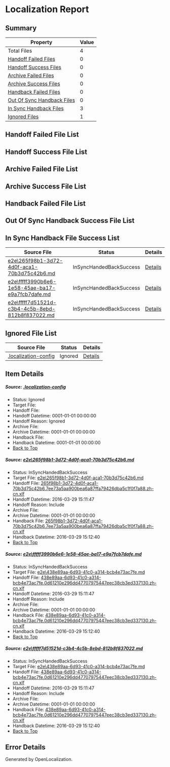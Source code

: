 # <a name='report-top'></a> Localization Report

## Summary
 Property | Value 
 -------- | ----- 
 Total Files | 4
[ Handoff Failed Files ](#handoff-failed-list)| 0
[ Handoff Success Files ](#handoff-success-list)| 0
[ Archive Failed Files ](#archive-failed-list)| 0
[ Archive Success Files ](#archive-success-list)| 0
[ Handback Failed Files ](#handback-failed-list)| 0
[ Out Of Sync Handback Files ](#outofsync-handback-success-list)| 0
[ In Sync Handback Files ](#insync-handback-success-list)| 3
[ Ignored Files ](#ignored-list)| 1

## <a name='handoff-failed-list'></a> Handoff Failed File List

## <a name='handoff-success-list'></a> Handoff Success File List

## <a name='archive-failed-list'></a> Archive Failed File List

## <a name='archive-success-list'></a> Archive Success File List

## <a name='handback-failed-list'></a> Handback Failed File List

## <a name='outofsync-handback-success-list'></a> Out Of Sync Handback Success File List

## <a name='insync-handback-success-list'></a> In Sync Handback File Success List
 Source File | Status | Details 
 ----------- | ------ | ------- 
 [e2e\265f98b1-3d72-4d0f-aca1-70b3d75c42b6.md](https://github.com/OpenLocalizationTest/oltest/blob/8d0510ce0aa97ae1ba2927fafc4cb7d1b890e02f/e2e/265f98b1-3d72-4d0f-aca1-70b3d75c42b6.md) | InSyncHandedBackSuccess | [Details](#cd283782d911bd4839f79a5b68a2b2a1add743321)
 [e2e\fffff3990b6e6-1e58-45ae-ba17-e9a7fcb7dafe.md](https://github.com/OpenLocalizationTest/oltest/blob/20746a3811b83f891c442c3b83bb470ad7863fc8/e2e/fffff3990b6e6-1e58-45ae-ba17-e9a7fcb7dafe.md) | InSyncHandedBackSuccess | [Details](#74334a8574522bbdae0c95113021d3d0fefcd7022)
 [e2e\fffff7d51521d-c3b4-4c5b-8ebd-812b8f837022.md](https://github.com/OpenLocalizationTest/oltest/blob/20746a3811b83f891c442c3b83bb470ad7863fc8/e2e/fffff7d51521d-c3b4-4c5b-8ebd-812b8f837022.md) | InSyncHandedBackSuccess | [Details](#74334a8574522bbdae0c95113021d3d0fefcd7023)

## <a name='ignored-list'></a> Ignored File List
 Source File | Status | Details 
 ----------- | ------ | ------- 
 [.localization-config](https://github.com/OpenLocalizationTest/oltest/blob/20746a3811b83f891c442c3b83bb470ad7863fc8/.localization-config) | Ignored | [Details](#66aca4b1c2f43b14ec41e0e427345df94af1d5e10)

## Item Details
##### <a name='66aca4b1c2f43b14ec41e0e427345df94af1d5e10'></a> Source: [.localization-config](https://github.com/OpenLocalizationTest/oltest/blob/20746a3811b83f891c442c3b83bb470ad7863fc8/.localization-config)
* Status: Ignored
* Target File: 
* Handoff File: 
* Handoff Datetime: 0001-01-01 00:00:00
* Handoff Reason: Ignored
* Archive File: 
* Archive Datetime: 0001-01-01 00:00:00
* Handback File: 
* Handback Datetime: 0001-01-01 00:00:00
* [Back to Top](#report-top)

##### <a name='cd283782d911bd4839f79a5b68a2b2a1add743321'></a> Source: [e2e\265f98b1-3d72-4d0f-aca1-70b3d75c42b6.md](https://github.com/OpenLocalizationTest/oltest/blob/8d0510ce0aa97ae1ba2927fafc4cb7d1b890e02f/e2e/265f98b1-3d72-4d0f-aca1-70b3d75c42b6.md)
* Status: InSyncHandedBackSuccess
* Target File: [e2e\265f98b1-3d72-4d0f-aca1-70b3d75c42b6.md](https://github.com/OpenLocalizationTestOrg/oltest.zh-cn/blob/b788c77d61ba166d8cf954cd77c9c45402b567d4/e2e/265f98b1-3d72-4d0f-aca1-70b3d75c42b6.md)
* Handoff File: [265f98b1-3d72-4d0f-aca1-70b3d75c42b6.7ee73a5aa900bea6a87ffa79426dba5c1f0f7a88.zh-cn.xlf](https://github.com/OpenLocalizationTestOrg/olhandoff-e2e/blob/aa71a60a4bd4c5e0df3307252d71b5125a5621fb/ol-handoff/OpenLocalizationTestOrg/oltest.zh-cn/ci/ht/265f98b1-3d72-4d0f-aca1-70b3d75c42b6.7ee73a5aa900bea6a87ffa79426dba5c1f0f7a88.zh-cn.xlf)
* Handoff Datetime: 2016-03-29 15:11:47
* Handoff Reason: Include
* Archive File: 
* Archive Datetime: 0001-01-01 00:00:00
* Handback File: [265f98b1-3d72-4d0f-aca1-70b3d75c42b6.7ee73a5aa900bea6a87ffa79426dba5c1f0f7a88.zh-cn.xlf](https://github.com/OpenLocalizationTestOrg/olhandback-e2e/blob/c6adf2aa907bb2489623cf52ca441f343d1f08c5/ol-handback/OpenLocalizationTestOrg/oltest.zh-cn/ci/ht/265f98b1-3d72-4d0f-aca1-70b3d75c42b6.7ee73a5aa900bea6a87ffa79426dba5c1f0f7a88.zh-cn.xlf)
* Handback Datetime: 2016-03-29 15:12:40
* [Back to Top](#report-top)

##### <a name='74334a8574522bbdae0c95113021d3d0fefcd7022'></a> Source: [e2e\fffff3990b6e6-1e58-45ae-ba17-e9a7fcb7dafe.md](https://github.com/OpenLocalizationTest/oltest/blob/20746a3811b83f891c442c3b83bb470ad7863fc8/e2e/fffff3990b6e6-1e58-45ae-ba17-e9a7fcb7dafe.md)
* Status: InSyncHandedBackSuccess
* Target File: [e2e\438e89aa-6d93-41c0-a314-bcb4e73ac7fe.md](https://github.com/OpenLocalizationTestOrg/oltest.zh-cn/blob/b788c77d61ba166d8cf954cd77c9c45402b567d4/e2e/438e89aa-6d93-41c0-a314-bcb4e73ac7fe.md)
* Handoff File: [438e89aa-6d93-41c0-a314-bcb4e73ac7fe.0d61210e296dd47707975447eec38cb3ed337130.zh-cn.xlf](https://github.com/OpenLocalizationTestOrg/olhandoff-e2e/blob/aa71a60a4bd4c5e0df3307252d71b5125a5621fb/ol-handoff/OpenLocalizationTestOrg/oltest.zh-cn/ci/ht/438e89aa-6d93-41c0-a314-bcb4e73ac7fe.0d61210e296dd47707975447eec38cb3ed337130.zh-cn.xlf)
* Handoff Datetime: 2016-03-29 15:11:47
* Handoff Reason: Include
* Archive File: 
* Archive Datetime: 0001-01-01 00:00:00
* Handback File: [438e89aa-6d93-41c0-a314-bcb4e73ac7fe.0d61210e296dd47707975447eec38cb3ed337130.zh-cn.xlf](https://github.com/OpenLocalizationTestOrg/olhandback-e2e/blob/c6adf2aa907bb2489623cf52ca441f343d1f08c5/ol-handback/OpenLocalizationTestOrg/oltest.zh-cn/ci/ht/438e89aa-6d93-41c0-a314-bcb4e73ac7fe.0d61210e296dd47707975447eec38cb3ed337130.zh-cn.xlf)
* Handback Datetime: 2016-03-29 15:12:40
* [Back to Top](#report-top)

##### <a name='74334a8574522bbdae0c95113021d3d0fefcd7023'></a> Source: [e2e\fffff7d51521d-c3b4-4c5b-8ebd-812b8f837022.md](https://github.com/OpenLocalizationTest/oltest/blob/20746a3811b83f891c442c3b83bb470ad7863fc8/e2e/fffff7d51521d-c3b4-4c5b-8ebd-812b8f837022.md)
* Status: InSyncHandedBackSuccess
* Target File: [e2e\438e89aa-6d93-41c0-a314-bcb4e73ac7fe.md](https://github.com/OpenLocalizationTestOrg/oltest.zh-cn/blob/b788c77d61ba166d8cf954cd77c9c45402b567d4/e2e/438e89aa-6d93-41c0-a314-bcb4e73ac7fe.md)
* Handoff File: [438e89aa-6d93-41c0-a314-bcb4e73ac7fe.0d61210e296dd47707975447eec38cb3ed337130.zh-cn.xlf](https://github.com/OpenLocalizationTestOrg/olhandoff-e2e/blob/aa71a60a4bd4c5e0df3307252d71b5125a5621fb/ol-handoff/OpenLocalizationTestOrg/oltest.zh-cn/ci/ht/438e89aa-6d93-41c0-a314-bcb4e73ac7fe.0d61210e296dd47707975447eec38cb3ed337130.zh-cn.xlf)
* Handoff Datetime: 2016-03-29 15:11:47
* Handoff Reason: Include
* Archive File: 
* Archive Datetime: 0001-01-01 00:00:00
* Handback File: [438e89aa-6d93-41c0-a314-bcb4e73ac7fe.0d61210e296dd47707975447eec38cb3ed337130.zh-cn.xlf](https://github.com/OpenLocalizationTestOrg/olhandback-e2e/blob/c6adf2aa907bb2489623cf52ca441f343d1f08c5/ol-handback/OpenLocalizationTestOrg/oltest.zh-cn/ci/ht/438e89aa-6d93-41c0-a314-bcb4e73ac7fe.0d61210e296dd47707975447eec38cb3ed337130.zh-cn.xlf)
* Handback Datetime: 2016-03-29 15:12:40
* [Back to Top](#report-top)


## Error Details

Generated by OpenLocalization.
